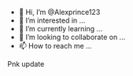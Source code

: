 - 👋 Hi, I’m @Alexprince123
- 👀 I’m interested in ...
- 🌱 I’m currently learning ...
- 💞️ I’m looking to collaborate on ...
- 📫 How to reach me ...

<!---
Alexprince123/Alexprince123 is a ✨ special ✨ repository because its `README.md` (this file) appears on your GitHub profile.
You can click the Preview link to take a look at your changes.
--->Pnk update
